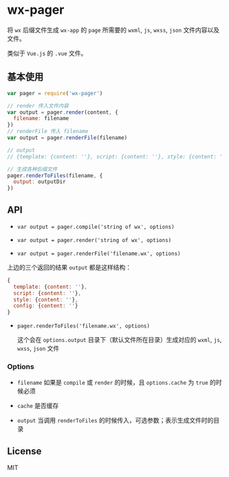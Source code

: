 # wx-pager

将 `wx` 后缀文件生成 `wx-app` 的 `page` 所需要的 `wxml`, `js`, `wxss`, `json` 文件内容以及文件。

类似于 `Vue.js` 的 `.vue` 文件。

## 基本使用

```js
var pager = require('wx-pager')

// render 传入文件内容
var output = pager.render(content, {
  filename: filename
})
// renderFile 传入 filename
var output = pager.renderFile(filename)

// output
// {template: {content: ''}, script: {content: ''}, style: {content: ''}, config: {content: ''}}

// 生成各种后缀文件
pager.renderToFiles(filename, {
  output: outputDir
})
```

## API


* `var output = pager.compile('string of wx', options)`

* `var output = pager.render('string of wx', options)`

* `var output = pager.renderFile('filename.wx', options)`

上边的三个返回的结果 `output` 都是这样结构：

```js
{
  template: {content: ''},
  script: {content: ''},
  style: {content: ''},
  config: {content: ''}
}
```

* `pager.renderToFiles('filename.wx', options)`

  这个会在 `options.output` 目录下（默认文件所在目录）生成对应的 `wxml`, `js`, `wxss`, `json` 文件

### Options

* `filename`  如果是 `compile` 或 `render` 的时候，且 `options.cache` 为 `true` 的时候必须

* `cache`  是否缓存

* `output`  当调用 `renderToFiles` 的时候传入，可选参数；表示生成文件时的目录


## License

MIT
